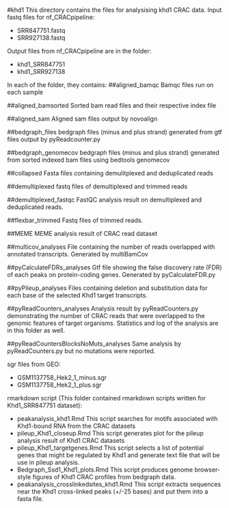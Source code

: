 #khd1
This directory contains the files for analysising khd1 CRAC data. 
Input fastq files for nf_CRACpipeline:
* SRR847751.fastq
* SRR927138.fastq

Output files from nf_CRACpipeline are in the folder:
* khd1_SRR847751
* khd1_SRR927138

In each of the folder, they contains:
##aligned_bamqc
Bamqc files run on each sample

##aligned_bamsorted
Sorted bam read files and their respective index file

##aligned_sam
Aligned sam files output by novoalign

##bedgraph_files
bedgraph files (minus and plus strand) generated from gtf files output by pyReadcounter.py 

##bedgraph_genomecov
bedgraph files (minus and plus strand) generated from sorted indexed bam files using bedtools genomecov

##collapsed
Fasta files containing demulitplexed and deduplicated reads

##demultiplexed
fastq files of demultiplexed and trimmed reads

##demultiplexed_fastqc
FastQC analysis result on demultiplexed and deduplicated reads.

##flexbar_trimmed
Fastq files of trimmed reads. 

##MEME
MEME analysis result of CRAC read dataset

##multicov_analyses
File containing the number of reads overlapped with annotated transcripts. Generated by multiBamCov 

##pyCalculateFDRs_analyses
Gtf file showing the false discovery rate (FDR) of each peaks on protein-coding genes. Generated by pyCalculateFDR.py

##pyPileup_analyses
Files containing deletion and substitution data for each base of the selected Khd1 target transcripts.

##pyReadCounters_analyses
Analysis result by pyReadCounters.py demonstrating the number of CRAC reads that were overlapped to the genomic features of target organisms. Statistics and log of the analysis are in this folder as well. 

##pyReadCountersBlocksNoMuts_analyses
Same analysis by pyReadCounters.py but no mutations were reported.

sgr files from GEO: 
* GSM1137758_Hek2_1_minus.sgr
* GSM1137758_Hek2_1_plus.sgr

rmarkdown script (This folder contained rmarkdown scripts written for Khd1_SRR847751 dataset):
* peakanalysis_khd1.Rmd 
  This script searches for motifs associated with Khd1-bound RNA from the CRAC datasets
* pileup_Khd1_closeup.Rmd 
  This script generates plot for the pileup analysis result of Khd1 CRAC datasets
* pileup_Khd1_targetgenes.Rmd
  This script selects a list of potential genes that might be regulated by Khd1 and generate text file that will be use in pileup analysis.
* Bedgraph_Ssd1_Khd1_plots.Rmd
  This script produces genome browser-style figures of Khd1 CRAC profiles from bedgraph data. 
* peakanalysis_crosslinkedsites_khd1.Rmd
  This script extracts sequences near the Khd1 cross-linked peaks (+/-25 bases) and put them into a fasta file.